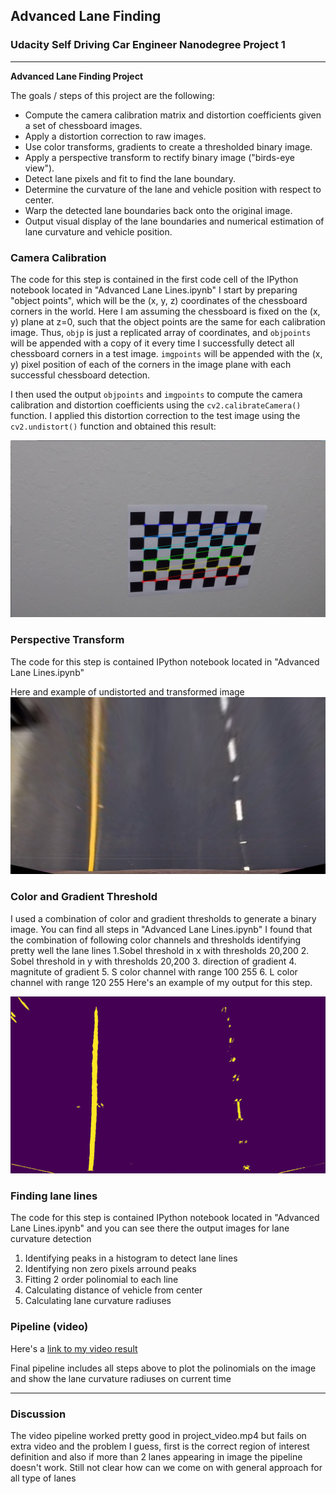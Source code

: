 ## Advanced Lane Finding

### Udacity Self Driving Car Engineer Nanodegree Project 1

---

**Advanced Lane Finding Project**

The goals / steps of this project are the following:

* Compute the camera calibration matrix and distortion coefficients given a set of chessboard images.
* Apply a distortion correction to raw images.
* Use color transforms, gradients to create a thresholded binary image.
* Apply a perspective transform to rectify binary image ("birds-eye view").
* Detect lane pixels and fit to find the lane boundary.
* Determine the curvature of the lane and vehicle position with respect to center.
* Warp the detected lane boundaries back onto the original image.
* Output visual display of the lane boundaries and numerical estimation of lane curvature and vehicle position.

[//]: # (Image References)

[image1]: ./output_images/Undistorted_straight_lines1.jpg "Undistorted and transformed image"
[image2]: ./output_images/Thresholded_straight_lines1.jpg "Thresholded"
[image3]: ./output_images/calibration10.jpg "Image with corners"


### Camera Calibration

The code for this step is contained in the first code cell of the IPython notebook located in "Advanced Lane Lines.ipynb" 
I start by preparing "object points", which will be the (x, y, z) coordinates of the chessboard corners in the world. Here I am assuming the chessboard is fixed on the (x, y) plane at z=0, such that the object points are the same for each calibration image.  Thus, `objp` is just a replicated array of coordinates, and `objpoints` will be appended with a copy of it every time I successfully detect all chessboard corners in a test image.  `imgpoints` will be appended with the (x, y) pixel position of each of the corners in the image plane with each successful chessboard detection.  

I then used the output `objpoints` and `imgpoints` to compute the camera calibration and distortion coefficients using the `cv2.calibrateCamera()` function.  I applied this distortion correction to the test image using the `cv2.undistort()` function and obtained this result: 

![alt text][image3]

### Perspective Transform
The code for this step is contained  IPython notebook located in "Advanced Lane Lines.ipynb" 

Here and example of undistorted and transformed image
![alt text][image1] 

### Color and Gradient Threshold

I used a combination of color and gradient thresholds to generate a binary image. You can find all steps in "Advanced Lane Lines.ipynb"
I found that the combination of following color channels and thresholds identifying pretty well the lane lines
1.Sobel threshold in x  with thresholds 20,200
2. Sobel threshold in y with thresholds 20,200
3. direction of gradient 
4. magnitute of gradient
5. S color channel with range 100 255
6. L color channel with range 120 255
Here's an example of my output for this step.  

![alt text][image2]



### Finding lane lines

The code for this step is contained  IPython notebook located in "Advanced Lane Lines.ipynb" and you can see there the output images for lane curvature detection
1. Identifying peaks in a histogram to detect lane lines
2. Identifying non zero pixels arround peaks 
3. Fitting 2 order polinomial to each line
4. Calculating distance of vehicle from center
5. Calculating lane curvature radiuses




### Pipeline (video)

Here's a [link to my video result](./project_video_output.mp4)

Final pipeline includes all steps above to plot the polinomials on the image and show the lane curvature radiuses on current time

---

### Discussion

The video pipeline worked pretty good in project_video.mp4 but fails on extra video 
and the problem I guess, first is the correct region of interest definition and also if more than 2 lanes appearing in image the pipeline doesn't work.
Still not clear how can we come on with general approach for all type of lanes
